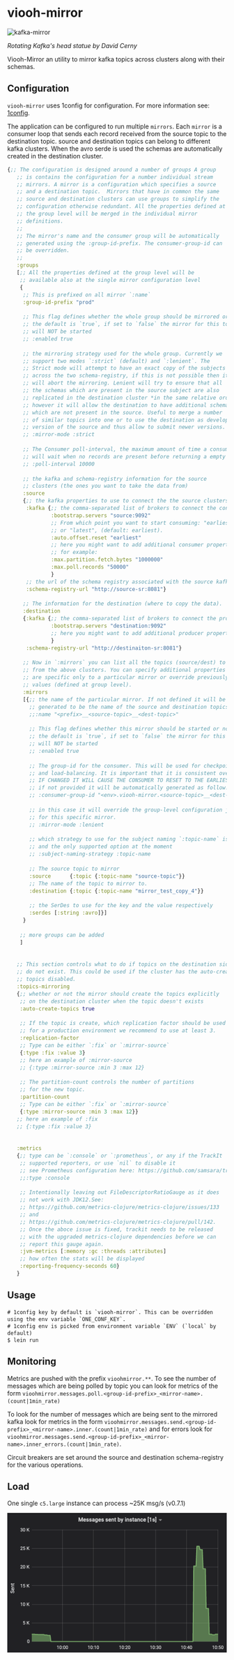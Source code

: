 # viooh-mirror

![kafka-mirror](./doc/kafka-mirror.gif)

_Rotating Kafka's head statue by David Cerny_


Viooh-Mirror an utility to mirror kafka topics across clusters along
with their schemas.


## Configuration
`viooh-mirror` uses 1config for configuration. For more information
see: [1config](https://github.com/BrunoBonacci/1config).

The application can be configured to run multiple `mirrors`. Each
`mirror` is a consumer loop that sends each record received from the
source topic to the destination topic. source and destination topics
can belong to different kafka clusters. When the avro serde is used
the schemas are automatically created in the destination cluster.

```clojure
{;; The configuration is designed around a number of groups A group
   ;; is contains the configuration for a number individual stream
   ;; mirrors. A mirror is a configuration which specifies a source
   ;; and a destination topic.  Mirrors that have in common the same
   ;; source and destination clusters can use groups to simplify the
   ;; configuration otherwise redundant. All the properties defined at
   ;; the group level will be merged in the individual mirror
   ;; definitions.
   ;;
   ;; The mirror's name and the consumer group will be automatically
   ;; generated using the :group-id-prefix. The consumer-group-id can
   ;; be overridden.
   ;;
   :groups
   [;; All the properties defined at the group level will be
    ;; available also at the single mirror configuration level
    {
     ;; This is prefixed on all mirror `:name`
     :group-id-prefix "prod"

     ;; This flag defines whether the whole group should be mirrored or not.
     ;; the default is `true`, if set to `false` the mirror for this topic
     ;; will NOT be started
     ;; :enabled true

     ;; the mirroring strategy used for the whole group. Currently we
     ;; support two modes `:strict` (default) and `:lenient`. The
     ;; Strict mode will attempt to have an exact copy of the subjects
     ;; across the two schema-registry, if this is not possible then it
     ;; will abort the mirroring. Lenient will try to ensure that all
     ;; the schemas which are present in the source subject are also
     ;; replicated in the destination cluster *in the same relative order*
     ;; however it will allow the destination to have additional schemas
     ;; which are not present in the source. Useful to merge a number
     ;; of similar topics into one or to use the destination as development
     ;; version of the source and thus allow to submit newer versions.
     ;; :mirror-mode :strict

     ;; The Consumer poll-interval, the maximum amount of time a consumer
     ;; will wait when no records are present before returning a empty batch.
     ;; :poll-interval 10000

     ;; the kafka and schema-registry information for the source
     ;; clusters (the ones you want to take the data from)
     :source
     {;; the kafka properties to use to connect the the source clusters
      :kafka {;; the comma-separated list of brokers to connect the consumer
              :bootstrap.servers "source:9092"
              ;; From which point you want to start consuming: "earliest"
              ;; or "latest", (default: earliest).
              :auto.offset.reset "earliest"
              ;; here you might want to add additional consumer properties
              ;; for example:
              :max.partition.fetch.bytes "1000000"
              :max.poll.records "50000"
              }
      ;; the url of the schema registry associated with the source kafka cluster
      :schema-registry-url "http://source-sr:8081"}

     ;; The information for the destination (where to copy the data).
     :destination
     {:kafka {;; the comma-separated list of brokers to connect the producer
              :bootstrap.servers "destination:9092"
              ;; here you might want to add additional producer properties
              }
      :schema-registry-url "http://destinaiton-sr:8081"}

     ;; Now in `:mirrors` you can list all the topics (source/dest) to mirror
     ;; from the above clusters. You can specify additional properties which
     ;; are specific only to a particular mirror or override previously defined
     ;; values (defined at group level).
     :mirrors
     [{;; the name of the particular mirror. If not defined it will be automatically
       ;; generated to be the name of the source and destination topics.
       ;;:name "<prefix>__<source-topic>__<dest-topic>"

       ;; This flag defines whether this mirror should be started or not.
       ;; the default is `true`, if set to `false` the mirror for this topic
       ;; will NOT be started
       ;; :enabled true

       ;; The group-id for the consumer. This will be used for checkpointing and load
       ;; and load-balancing. It is important that it is consistent over time.
       ;; IF CHANGED IT WILL CAUSE THE CONSUMER TO RESET TO THE EARLIEST (OR LATEST) RECORD.
       ;; if not provided it will be automatically generated as follow.
       ;; :consumer-group-id "<env>.viooh-mirror.<source-topic>__<dest-topic>"

       ;; in this case it will override the group-level configuration just
       ;; for this specific mirror.
       ;; :mirror-mode :lenient

       ;; which strategy to use for the subject naming `:topic-name` is the default
       ;; and the only supported option at the moment
       ;; :subject-naming-strategy :topic-name

       ;; The source topic to mirror
       :source      {:topic {:topic-name "source-topic"}}
       ;; The name of the topic to mirror to.
       :destination {:topic {:topic-name "mirror_test_copy_4"}}

       ;; the SerDes to use for the key and the value respectively
       :serdes [:string :avro]}]
     }

    ;; more groups can be added
    ]


   ;; This section controls what to do if topics on the destination side
   ;; do not exist. This could be used if the cluster has the auto-create
   ;; topics disabled.
   :topics-mirroring
   {;; whether or not the mirror should create the topics explicitly
    ;; on the destination cluster when the topic doesn't exists
    :auto-create-topics true

    ;; If the topic is create, which replication factor should be used
    ;; for a production environment we recommend to use at least 3.
    :replication-factor
    ;; Type can be either `:fix` or `:mirror-source`
    {:type :fix :value 3}
    ;; here an example of :mirror-source
    ;; {:type :mirror-source :min 3 :max 12}

    ;; The partition-count controls the number of partitions
    ;; for the new topic.
    :partition-count
    ;; Type can be either `:fix` or `:mirror-source`
    {:type :mirror-source :min 3 :max 12}}
   ;; here an example of :fix
   ;; {:type :fix :value 3}


   :metrics
   {;; type can be `:console` or `:prometheus`, or any if the TrackIt
    ;; supported reporters, or use `nil` to disable it
    ;; see Prometheus configuration here: https://github.com/samsara/trackit#prometheus
    ;;:type :console

    ;; Intentionally leaving out FileDescriptorRatioGauge as it does
    ;; not work with JDK12.See:
    ;; https://github.com/metrics-clojure/metrics-clojure/issues/133
    ;; and
    ;; https://github.com/metrics-clojure/metrics-clojure/pull/142.
    ;; Once the aboce issue is fixed, trackit needs to be released
    ;; with the upgraded metrics-clojure dependencies before we can
    ;; report this gauge again.
    :jvm-metrics [:memory :gc :threads :attributes]
    ;; how often the stats will be displayed
    :reporting-frequency-seconds 60}
   }
```

## Usage

```
# 1config key by default is `viooh-mirror`. This can be overridden using the env variable `ONE_CONF_KEY`.
# 1config env is picked from environment variable `ENV` (`local` by default)
$ lein run
```

## Monitoring

Metrics are pushed with the prefix `vioohmirror.**`. To see the number
of messages which are being polled by topic you can look for metrics
of the form
`vioohmirror.messages.poll.<group-id-prefix>_<mirror-name>.(count|1min_rate)`

To look for the number of messages which are being sent to the mirrored kafka look for metrics in the form
`vioohmirror.messages.send.<group-id-prefix>_<mirror-name>.inner.(count|1min_rate)` and for errors look for
`vioohmirror.messages.send.<group-id-prefix>_<mirror-name>.inner_errors.(count|1min_rate)`.

Circuit breakers are set around the source and destination schema-registry for the various operations.

## Load

One single `c5.large` instance can process ~25K msg/s (v0.7.1)

![load](./doc/mirror-load.png)
